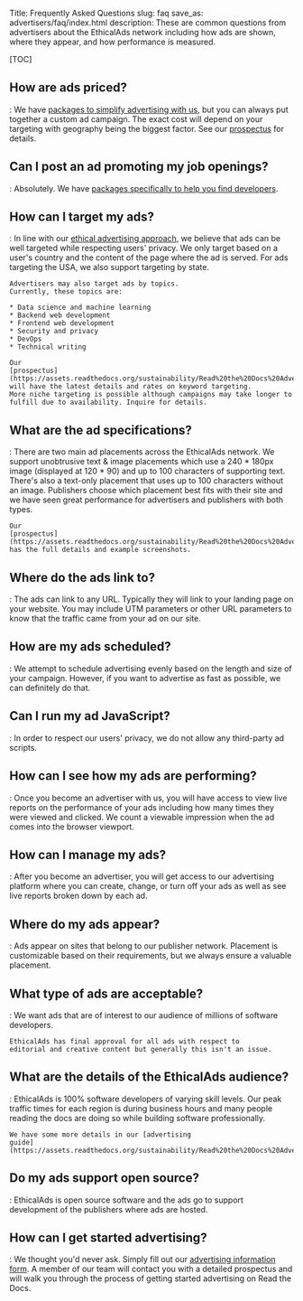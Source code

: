Title: Frequently Asked Questions
slug: faq
save_as: advertisers/faq/index.html
description: These are common questions from advertisers about the EthicalAds network including how ads are shown, where they appear, and how performance is measured.

[TOC]

## How are ads priced?

:   We have [packages to simplify advertising with
    us]({filename}advertisers.md#packages), but you can always put
    together a custom ad campaign. The exact cost will depend on your
    targeting with geography being the biggest factor. See our
    [prospectus](https://assets.readthedocs.org/sustainability/Read%20the%20Docs%20Advertising%20Prospectus.pdf)
    for details.

## Can I post an ad promoting my job openings?

:   Absolutely. We have [packages specifically to help you find
    developers]({filename}advertisers-hiring.md).

## How can I target my ads?

:   In line with our [ethical advertising
    approach]({filename}vision.md),
    we believe that ads can be well targeted while respecting users'
    privacy. We only target based on a user's country and the content
    of the page where the ad is served.
    For ads targeting the USA, we also support targeting by state.

    Advertisers may also target ads by topics.
    Currently, these topics are:

    * Data science and machine learning
    * Backend web development
    * Frontend web development
    * Security and privacy
    * DevOps
    * Technical writing

    Our
    [prospectus](https://assets.readthedocs.org/sustainability/Read%20the%20Docs%20Advertising%20Prospectus.pdf)
    will have the latest details and rates on keyword targeting.
    More niche targeting is possible although campaigns may take longer to fulfill due to availability. Inquire for details.

## What are the ad specifications?

:   There are two main ad placements across the EthicalAds network.
    We support unobtrusive text &amp; image placements which use a 240 * 180px image
    (displayed at 120 * 90) and up to 100 characters of supporting text.
    There's also a text-only placement that uses up to 100 characters without an image.
    Publishers choose which placement best fits with their site
    and we have seen great performance for advertisers and publishers with both types.

    Our
    [prospectus](https://assets.readthedocs.org/sustainability/Read%20the%20Docs%20Advertising%20Prospectus.pdf)
    has the full details and example screenshots.

## Where do the ads link to?

:   The ads can link to any URL. Typically they will link to your
    landing page on your website. You may include UTM parameters or
    other URL parameters to know that the traffic came from your ad on
    our site.

## How are my ads scheduled?

:   We attempt to schedule advertising evenly based on the length and
    size of your campaign. However, if you want to advertise as fast as
    possible, we can definitely do that.

## Can I run my ad JavaScript?

:   In order to respect our users' privacy, we do not allow any
    third-party ad scripts.

## How can I see how my ads are performing?

:   Once you become an advertiser with us, you will have access to view
    live reports on the performance of your ads including how many times
    they were viewed and clicked. We count a viewable impression when
    the ad comes into the browser viewport.

## How can I manage my ads?

:   After you become an advertiser, you will get access to our advertising platform
    where you can create, change, or turn off your ads as well as see live reports broken down by each ad.

## Where do my ads appear?

:   Ads appear on sites that belong to our publisher network. Placement
    is customizable based on their requirements, but we always ensure
    a valuable placement.

## What type of ads are acceptable?

:   We want ads that are of interest to our audience of millions of
    software developers.

    EthicalAds has final approval for all ads with respect to
    editorial and creative content but generally this isn't an issue.

## What are the details of the EthicalAds audience?

:   EthicalAds is 100% software developers of varying skill levels.
    Our peak traffic times for each region is during business hours and
    many people reading the docs are doing so while building software
    professionally.

    We have some more details in our [advertising
    guide](https://assets.readthedocs.org/sustainability/Read%20the%20Docs%20Advertising%20Guide.pdf).

## Do my ads support open source?

:   EthicalAds is open source software and the ads go to support
    development of the publishers where ads are hosted.

## How can I get started advertising?

:   We thought you'd never ask. Simply fill out our [advertising
    information form]({filename}advertisers.md#inbound-form).
    A member of our team will contact you with a detailed prospectus and
    will walk you through the process of getting started advertising on
    Read the Docs.
